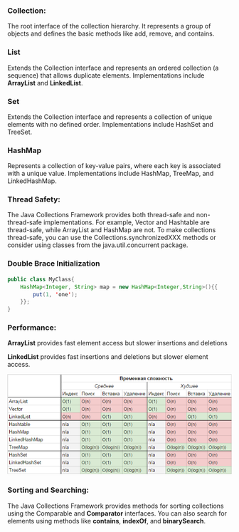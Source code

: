 ### Collection:
The root interface of the collection hierarchy. It represents a group of objects and defines the basic methods like add, remove, and contains.
### List
Extends the Collection interface and represents an ordered collection (a sequence) that allows duplicate elements. Implementations include **ArrayList** and **LinkedList**.
### Set
Extends the Collection interface and represents a collection of unique elements with no defined order. Implementations include HashSet and TreeSet.
### HashMap
Represents a collection of key-value pairs, where each key is associated with a unique value. Implementations include HashMap, TreeMap, and LinkedHashMap.
### Thread Safety:
The Java Collections Framework provides both thread-safe and non-thread-safe implementations. For example, Vector and Hashtable are thread-safe, while ArrayList and HashMap are not. To make collections thread-safe, you can use the Collections.synchronizedXXX methods or consider using classes from the java.util.concurrent package.
### Double Brace Initialization
```java
public class MyClass{
    HashMap<Integer, String> map = new HashMap<Integer,String>(){{
        put(1, 'one');
    }};
}
```

### Performance:

**ArrayList** provides fast element access but slower insertions and deletions

**LinkedList** provides fast insertions and deletions but slower element access.

![Alt текст](/img/collections/collections-time.png)



### Sorting and Searching:

The Java Collections Framework provides methods for sorting collections using the Comparable and **Comparator** interfaces. You can also search for elements using methods like **contains**, **indexOf**, and **binarySearch**.